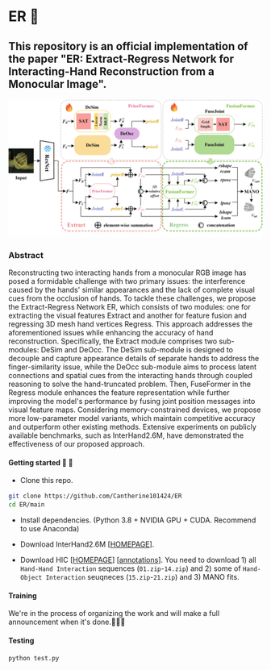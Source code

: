 # ER 🚩
## This repository is an official implementation of the paper  "ER: Extract-Regress Network for Interacting-Hand Reconstruction from a Monocular Image".
![](three.jpg)
### Abstract
Reconstructing two interacting hands from a monocular RGB image has posed a formidable challenge with two primary issues:
the interference caused by the hands' similar appearances and the lack of complete visual cues from the occlusion of hands.
To tackle these challenges, we propose the Extract-Regress Network ER, which consists of two modules: one for extracting the visual features Extract 
and another for feature fusion and regressing 3D mesh hand vertices Regress. This approach addresses the aforementioned issues
while enhancing the accuracy of hand reconstruction. 
Specifically, the Extract module comprises two sub-modules: DeSim and DeOcc. 
The DeSim sub-module is designed to decouple and capture appearance details of separate hands to address the finger-similarity issue, 
while the DeOcc sub-module aims to process latent connections and spatial cues from the interacting hands through coupled 
reasoning to solve the hand-truncated problem. Then, FuseFormer in the Regress module enhances the feature representation while 
further improving the model's performance by fusing joint position messages into visual feature maps. Considering memory-constrained devices, 
we propose more low-parameter model variants, which maintain competitive accuracy and outperform other existing methods.
Extensive experiments on publicly available benchmarks, such as InterHand2.6M, have demonstrated the effectiveness of our proposed approach.

#### Getting started 🥰 💖

- Clone this repo.
```bash
git clone https://github.com/Cantherine101424/ER
cd ER/main
```

- Install dependencies. (Python 3.8 + NVIDIA GPU + CUDA. Recommend to use Anaconda)

- Download InterHand2.6M [[HOMEPAGE](https://mks0601.github.io/InterHand2.6M/)]. 

- Download HIC [[HOMEPAGE](https://files.is.tue.mpg.de/dtzionas/Hand-Object-Capture/)] [[annotations](https://drive.google.com/file/d/1oqquzJ7DY728M8zQoCYvvuZEBh8L8zkQ/view?usp=share_link)]. You need to download 1) all `Hand-Hand Interaction` sequences (`01.zip`-`14.zip`) and 2) some of `Hand-Object Interaction` seuqneces (`15.zip`-`21.zip`) and 3) MANO fits.
#### Training
We're in the process of organizing the work and will make a full announcement when it's done.🚀🚀🚀

#### Testing
```bash
python test.py
```
